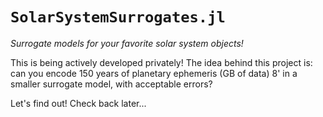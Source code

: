 # `SolarSystemSurrogates.jl`
_Surrogate models for your favorite solar system objects!_

This is being actively developed privately! The idea behind this project is: can you encode 150 years of planetary ephemeris  (GB of data) 8' in a smaller surrogate model, with acceptable errors?

Let's find out! Check back later...
